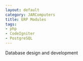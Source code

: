 ```yaml
---
layout: default
category: JARComputers
title: ERP Modules
tags:
- php
- CodeIgniter
- PostgreSQL
---
```


Database design and development
